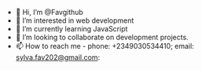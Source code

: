 - 👋 Hi, I’m @Favgithub
- 👀 I’m interested in web development 
- 🌱 I’m currently learning JavaScript 
- 💞️ I’m looking to collaborate on development projects. 
- 📫 How to reach me - phone: +2349030534410; email: sylva.fav202@gmail.com:

<!---
Favgithub/Favgithub is a ✨ special ✨ repository because its `README.md` (this file) appears on your GitHub profile.
You can click the Preview link to take a look at your changes.
--->
